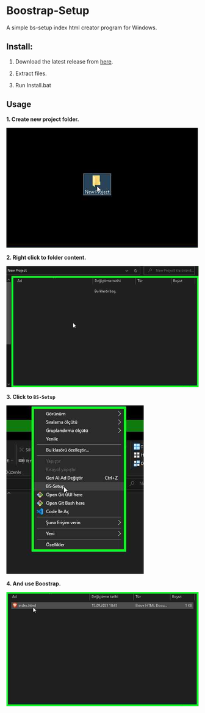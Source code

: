 # Boostrap-Setup
A simple bs-setup index html creator program for Windows.

## Install:
1) Download the latest release from [here]((https://github.com/sanalzio/Boostrap-Setup/releases)).

2) Extract files.

3) Run Install.bat

## Usage
**1. Create new project folder.**

![Step1](./step1.png)

**2. Right click to folder content.**

![Step2](./step2.png)

**3. Click to `BS-Setup`**

![Step3](./step3.png)

**4. And use Boostrap.**

![Step4](./step4.png)
